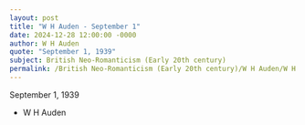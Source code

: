 ```yaml
---
layout: post
title: "W H Auden - September 1"
date: 2024-12-28 12:00:00 -0000
author: W H Auden
quote: "September 1, 1939"
subject: British Neo-Romanticism (Early 20th century)
permalink: /British Neo-Romanticism (Early 20th century)/W H Auden/W H Auden - September 1
---
```


September 1, 1939

- W H Auden
